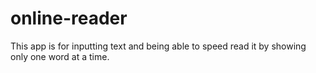 # online-reader

This app is for inputting text and being able to speed read it by showing only one word at a time.
